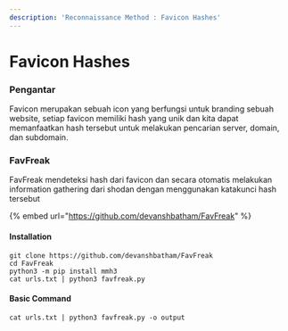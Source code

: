 ```yaml
---
description: 'Reconnaissance Method : Favicon Hashes'
---
```


# Favicon Hashes

### Pengantar

Favicon merupakan sebuah icon yang berfungsi untuk branding sebuah website, setiap favicon memiliki hash yang unik dan kita dapat memanfaatkan hash tersebut untuk melakukan pencarian server, domain, dan subdomain.



### FavFreak

FavFreak mendeteksi hash dari favicon dan secara otomatis melakukan information gathering dari  shodan dengan menggunakan katakunci hash tersebut

{% embed url="https://github.com/devanshbatham/FavFreak" %}

#### Installation

```
git clone https://github.com/devanshbatham/FavFreak
cd FavFreak
python3 -m pip install mmh3
cat urls.txt | python3 favfreak.py 

```

#### Basic Command

```
cat urls.txt | python3 favfreak.py -o output
```


